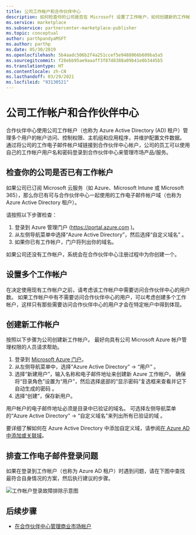 ```yaml
---
title: 公司工作帐户和合作伙伴中心
description: 如何检查你的公司是否在 Microsoft 设置了工作帐户，如何创建新的工作帐户或设置多个工作帐户与合作伙伴中心配合使用。
ms.service: marketplace
ms.subservice: partnercenter-marketplace-publisher
ms.topic: conceptual
author: parthpandyaMSFT
ms.author: parthp
ms.date: 05/30/2019
ms.openlocfilehash: 5b4aadc506b2f4a251ccef5e9488066b609ba5a5
ms.sourcegitcommit: f28ebb95ae9aaaff3f87d8388a09b41e0b3445b5
ms.translationtype: HT
ms.contentlocale: zh-CN
ms.lasthandoff: 03/29/2021
ms.locfileid: "93130521"
---
```

# <a name="company-work-accounts-and-partner-center"></a>公司工作帐户和合作伙伴中心

合作伙伴中心使用公司工作帐户（也称为 Azure Active Directory (AD) 租户）管理多个用户的帐户访问、控制权限、主机组和应用程序，并维护配置文件数据。 通过将公司的工作电子邮件帐户域链接到合作伙伴中心帐户，公司的员工可以使用自己的工作帐户用户名和密码登录到合作伙伴中心来管理市场产品/服务。

## <a name="check-whether-your-company-already-has-a-work-account"></a>检查你的公司是否已有工作帐户

如果公司已订阅 Microsoft 云服务（如 Azure、Microsoft Intune 或 Microsoft 365），那么你已有可与合作伙伴中心一起使用的工作电子邮件帐户域（也称为 Azure Active Directory 租户）。

请按照以下步骤检查：
1. 登录到 Azure 管理门户 (https://portal.azure.com )。
2. 从左侧导航菜单中选择“Azure Active Directory”，然后选择“自定义域名” 。
3. 如果你已有工作帐户，门户将列出你的域名。

如果公司还没有工作帐户，系统会在合作伙伴中心注册过程中为你创建一个。

## <a name="set-up-multiple-work-accounts"></a>设置多个工作帐户

在决定使用现有工作帐户之前，请考虑该工作帐户中需要访问合作伙伴中心的用户数。 如果工作帐户中有不需要访问合作伙伴中心的用户，可以考虑创建多个工作帐户，这样只有那些需要访问合作伙伴中心的用户才会在特定帐户中得到体现。

## <a name="create-a-new-work-account"></a>创建新工作帐户

按照以下步骤为公司创建新工作帐户。 最好向具有公司 Microsoft Azure 帐户管理权限的人员请求帮助。

1. 登录到 [Microsoft Azure 门户](https://portal.azure.com)。
2. 从左侧导航菜单中，选择“Azure Active Directory” -> “用户” 。
3. 选择“新建用户”，输入名称和电子邮件地址来创建新 Azure 工作帐户。 确保将“目录角色”设置为“用户”，然后选择底部的“显示密码”复选框来查看并记下自动生成的密码  。
4. 选择“创建”，保存新用户。

用户帐户的电子邮件地址必须是目录中已验证的域名。 可选择左侧导航菜单的“Azure Active Directory” -> “自定义域名”来列出所有已验证的域 。

要详细了解如何在 Azure Active Directory 中添加自定义域，请参阅[在 Azure AD 中添加或关联域](../../active-directory/fundamentals/add-custom-domain.md)。

## <a name="troubleshoot-work-email-sign-in"></a>排查工作电子邮件登录问题

如果在登录到工作帐户（也称为 Azure AD 租户）时遇到问题，请在下图中查找最符合自身情况的方案，然后执行建议的步骤。

![工作帐户登录故障排除示意图](./media/onboarding-aad-flow.png)

## <a name="next-steps"></a>后续步骤

- [在合作伙伴中心管理商业市场帐户](./manage-account.md)